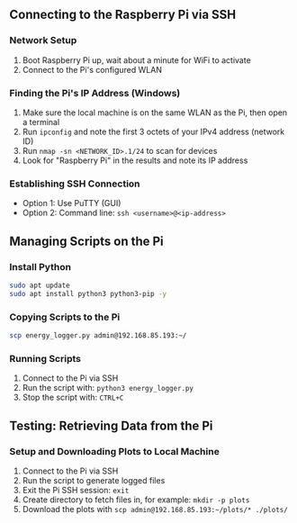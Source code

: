 ## Connecting to the Raspberry Pi via SSH

### Network Setup

1. Boot Raspberry Pi up, wait about a minute for WiFi to activate
2. Connect to the Pi's configured WLAN

### Finding the Pi's IP Address (Windows)

1. Make sure the local machine is on the same WLAN as the Pi, then open a terminal
2. Run `ipconfig` and note the first 3 octets of your IPv4 address (network ID)
3. Run `nmap -sn <NETWORK_ID>.1/24` to scan for devices
4. Look for "Raspberry Pi" in the results and note its IP address

### Establishing SSH Connection

- Option 1: Use PuTTY (GUI)
- Option 2: Command line: `ssh <username>@<ip-address>`

## Managing Scripts on the Pi

### Install Python

```bash
sudo apt update
sudo apt install python3 python3-pip -y
```

### Copying Scripts to the Pi

```bash
scp energy_logger.py admin@192.168.85.193:~/
```

### Running Scripts

1. Connect to the Pi via SSH
2. Run the script with: `python3 energy_logger.py`
3. Stop the script with: `CTRL+C`

## Testing: Retrieving Data from the Pi

### Setup and Downloading Plots to Local Machine

1. Connect to the Pi via SSH
2. Run the script to generate logged files
3. Exit the Pi SSH session: `exit`
4. Create directory to fetch files in, for example: `mkdir -p plots`
5. Download the plots with `scp admin@192.168.85.193:~/plots/* ./plots/`